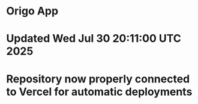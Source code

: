 # Origo App
# Updated Wed Jul 30 20:11:00 UTC 2025
# Repository now properly connected to Vercel for automatic deployments
